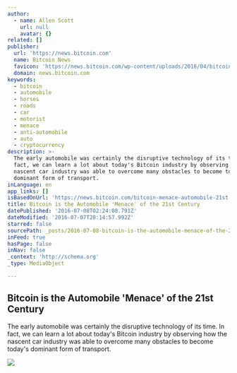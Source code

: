 ```yaml
---
author:
  - name: Allen Scott
    url: null
    avatar: {}
related: []
publisher:
  url: 'https://news.bitcoin.com'
  name: Bitcoin News
  favicon: 'https://news.bitcoin.com/wp-content/uploads/2016/04/bitcoin_fav.png'
  domain: news.bitcoin.com
keywords:
  - bitcoin
  - automobile
  - horses
  - roads
  - car
  - motorist
  - menace
  - anti-automobile
  - auto
  - cryptocurrency
description: >-
  The early automobile was certainly the disruptive technology of its time. In
  fact, we can learn a lot about today's Bitcoin industry by observing how the
  nascent car industry was able to overcome many obstacles to become today's
  dominant form of transport.
inLanguage: en
app_links: []
isBasedOnUrl: 'https://news.bitcoin.com/bitcoin-menace-automobile-21st-century/'
title: Bitcoin is the Automobile 'Menace' of the 21st Century
datePublished: '2016-07-08T02:24:00.791Z'
dateModified: '2016-07-07T20:14:57.992Z'
starred: false
sourcePath: _posts/2016-07-08-bitcoin-is-the-automobile-menace-of-the-21st-century.md
inFeed: true
hasPage: false
inNav: false
_context: 'http://schema.org'
_type: MediaObject

---
```

<article style=""><h1>Bitcoin is the Automobile 'Menace' of the 21st Century</h1><p>The early automobile was certainly the disruptive technology of its time. In fact, we can learn a lot about today's Bitcoin industry by observing how the nascent car industry was able to overcome many obstacles to become today's dominant form of transport.</p><img src="https://news.bitcoin.com/wp-content/uploads/2016/07/motoring_06-1600x733.jpg" /></article>